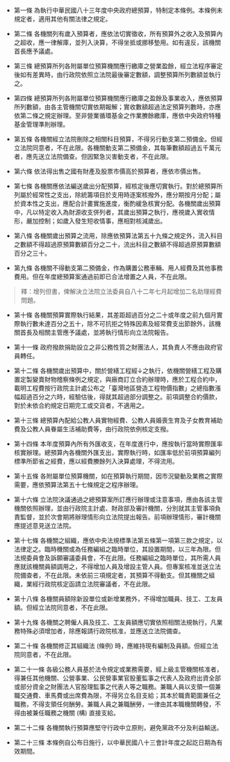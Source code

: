 * 第一條 為執行中華民國八十三年度中央政府總預算，特制定本條例。本條例未規定者，適用其他有關法律之規定。

* 第二條 各機關列有歲入預算者，應依法切實徵收，所有預算外之收入及預算內之超收，應一律解庫，並列入決算，不得坐抵或挪移墊用。如有違反，該機關首長應予議處。

* 第三條 總預算所列各附屬單位預算機關應行繳庫之營業盈餘，經立法程序審定後如有差異時，由行政院依照立法院最後審定數額，調整預算所列數額並執行之。

* 第四條 總預算所列各附屬單位預算機關應行繳庫之盈餘及事業收入，應依預算所列數額，由各主管機關切實依期報解；實收數額超過法定預算列數時，亦應依第二條之規定辦理。至非營業循環基金之作業賸餘繳庫，應依中央政府特種基金管理準則辦理。

* 第五條 各機關經立法院刪除之相關科目預算，不得另行動支第二預備金。但經立法院同意者，不在此限。各機關動支第二預備金，其每筆數額超過五千萬元者，應先送立法院備查。但因緊急災害動支者，不在此限。

* 第六條 依法得出售之國有財產及股票市價高於預算者，應依市價出售。

* 第七條 各機關應依法編送歲出分配預算，經核定後應切實執行。對於總預算所列屬於經常性之支出，除統籌項目於支用時逐案核撥外，應分期按月分配；屬於資本性之支出，應配合計畫實施進度，衡酌緩急核實分配。各機關歲出預算中，凡以特定收入為財源收支併列者，其歲出預算之執行，應視歲入實收情形，嚴加控制；如歲入發生短收情事，應相對核減歲出。

* 第八條 各機關歲出預算之流用，除應依預算法第五十九條之規定外，流入科目之數額不得超過原預算數額百分之二十，流出科目之數額不得超過原預算數額百分之三十。

* 第九條 各機關不得動支第二預備金，作為購置公務車輛、用人經費及其他事務費用。但在年度總預算案通過前即已合法增置之人員，不在此限。

> 釋：增列但書，俾解決立法院立法委員自八十二年七月起增加二名助理經費問題。

* 第十條 各機關預算實際執行結果，其差距超過百分之二十或年度之前九個月實際執行數未達百分之五十，除不可抗拒之特殊因素及經常費支出節餘外，該機關首長及相關主管應予議處，並將執行情形向立法院報告。

* 第十一條 政府撥款捐助設立之非公務性質之財團法人，其負責人不應由政府官員轉任。

* 第十二條 各機關歲出預算中，關於營繕工程經↓之執行，依機關營繕工程及購置定製變賣財物稽察條例之規定，與廠商訂立合約辦理時，應於工程合約中，載明工程費按行政院主計處公布之「臺灣地區營造工程物價指數」之總指數漲幅超過百分之六時，經驗估後，得就其超過部分調整之。前項調整合約價款，對於未依合約規定日期完工或交貨者，不適用之。

* 第十三條 總預算內配給公教人員實物經費、公教人員婚喪生育及子女教育補助費及公教人員眷屬生活補助費等，由行政院依例核定支撥。

* 第十四條 本年度預算內所有外匯收支，在年度進行中，應按執行當時實際匯率核實辦理。總預算內各機關外匯支出，實際執行時，如匯率低於前項預算編列標準所節省之經費，應以經費賸餘列入決算處理，不得流用。

* 第十五條 各附屬單位預算機關，如在預算執行期間，因市況變動及業務之實際需要，應依預算法第五十七條規定之程序辦理。

* 第十六條 立法院決議通過之總預算案所訂應行辦理或注意事項，應由各該主管機關依照辦理，並由行政院主計處、財政部及審計機關，分別就其主管事項負責監督，並於次會期將辦理情形向立法院提出報告。前項辦理情形，審計機關應提述意見送立法院。

* 第十七條 各機關之組織，應依中央法規標準法第五條第一項第三款之規定，以法律定之。臨時機關或為任務編組之臨時單位，其設置期間，以三年為限。但法規委員會及訴願審議委員會，不在此限。任務編組之臨時單位，其所需人員應就該機關員額調用之，不得增加人員及增設主管人員。但專案核准並送立法院備查者，不在此限。未依前三項規定者，其預算不得動支。但其機關之組織，業經行政院核定函請立法院審議者，不在此限。

* 第十八條 各機關員額除新設單位或新增業務外，不得增加職員、技工、工友員額。但經立法院同意者，不在此限。

* 第十九條 各機關之聘僱人員及技工、工友員額應切實依照相關法規執行，凡業務特殊必須增加者，除應報請行政院核准，並應送立法院備查。

* 第二十條 各機關修正其組織法 (條例) 時，應維持現有編制及員額。但經立法院同意者，不在此限。

* 第二十一條 各級公務人員基於法令規定或業務需要，經上級主管機關核准者，得兼任其他機關、公營事業、公民營事業官股董監事之代表人及政府出資全部或部分資金之財團法人官股理監事之代表人等之職務。兼職人員以支領一個兼職交通費、車馬費或出席費為限，不得另立名目支給；其本於職責範圍兼任之職務，不得支領任何酬勞。兼職人員之兼職酬勞，一律由其本職機關轉發，不得由被兼任職務之機關 (構) 直接支給。

* 第二十二條 各機關執行預算應堅守行政中立原則，避免黨政不分及利益輸送。

* 第二十三條 本條例自公布日施行，以中華民國八十三會計年度之起訖日期為有效期間。


